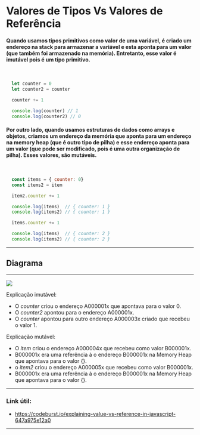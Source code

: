 # Valores de Tipos Vs Valores de Referência

#### Quando usamos tipos primitivos como valor de uma variável, é criado um endereço na stack para armazenar a variável e esta aponta para um valor (que também foi armazenado na memória). Entretanto, esse valor é imutável pois é um tipo primitivo.
<br>

```javascript
  let counter = 0
  let counter2 = counter

  counter += 1

  console.log(counter) // 1
  console.log(counter2) // 0
```

#### Por outro lado, quando usamos estruturas de dados como arrays e objetos, criamos um endereço da memória que aponta para um endereço na memory heap (que é outro tipo de pilha) e esse endereço aponta para um valor (que pode ser modificado, pois é uma outra organização de pilha). Esses valores, são mutáveis.
<br>

```javascript
  const items = { counter: 0}
  const items2 = item

  item2.counter += 1

  console.log(items)  // { counter: 1 }
  console.log(items2) // { counter: 1 }

  items.counter += 1

  console.log(items)  // { counter: 2 }
  console.log(items2) // { counter: 2 }
```

---
## Diagrama
----

<image src="./CallStack.png"/>

Explicação imutável:
- O <i>counter</i> criou o endereço A000001x que apontava para o valor 0.
- O <i>counter2</i> apontou para o endereço A000001x.
- O <i>counter</i> apontou para outro endereço A000003x criado que recebeu o valor 1.

Explicação mutável:
- O <i>item</i> criou o endereço A000004x que recebeu como valor B000001x.
- B000001x era uma referência à o endereço B000001x na Memory Heap que apontava para o valor {}.
- o <i>item2</i> criou o endereço A000005x que recebeu como valor B000001x.
- B000001x era uma referência à o endereço B000001x na Memory Heap que apontava para o valor {}.
  

---
### Link útil:
- <a>https://codeburst.io/explaining-value-vs-reference-in-javascript-647a975e12a0</a>
---